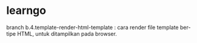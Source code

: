 # learngo

branch b.4.template-render-html-template : cara render file template ber-tipe HTML, untuk ditampilkan pada browser.